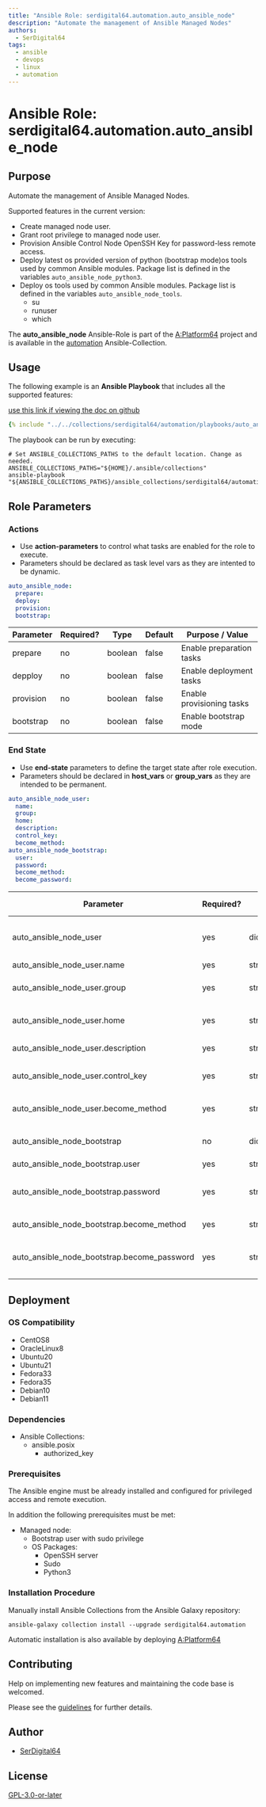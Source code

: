 ```yaml
---
title: "Ansible Role: serdigital64.automation.auto_ansible_node"
description: "Automate the management of Ansible Managed Nodes"
authors:
  - SerDigital64
tags:
  - ansible
  - devops
  - linux
  - automation
---
```


# Ansible Role: serdigital64.automation.auto_ansible_node

## Purpose

Automate the management of Ansible Managed Nodes.

Supported features in the current version:

- Create managed node user.
- Grant root privilege to managed node user.
- Provision Ansible Control Node OpenSSH Key for password-less remote access.
- Deploy latest os provided version of python (bootstrap mode)os tools used by common Ansible modules. Package list is defined in the variables `auto_ansible_node_python3`.
- Deploy os tools used by common Ansible modules. Package list is defined in the variables `auto_ansible_node_tools`.
  - su
  - runuser
  - which

The **auto_ansible_node** Ansible-Role is part of the [A:Platform64](https://github.com/serdigital64/aplatform64) project and is available in the [automation](../collections/automation.md) Ansible-Collection.

## Usage

The following example is an **Ansible Playbook** that includes all the supported features:

[use this link if viewing the doc on github](../../collections/serdigital64/automation/playbooks/auto_ansible_node.yml)

```yaml
{% include "../../collections/serdigital64/automation/playbooks/auto_ansible_node.yml" %}
```

The playbook can be run by executing:

```shell
# Set ANSIBLE_COLLECTIONS_PATHS to the default location. Change as needed.
ANSIBLE_COLLECTIONS_PATHS="${HOME}/.ansible/collections"
ansible-playbook "${ANSIBLE_COLLECTIONS_PATHS}/ansible_collections/serdigital64/automation/playbooks/auto_ansible_node.yml"
```

## Role Parameters

### Actions

- Use **action-parameters** to control what tasks are enabled for the role to execute.
- Parameters should be declared as task level vars as they are intented to be dynamic.

```yaml
auto_ansible_node:
  prepare:
  deploy:
  provision:
  bootstrap:
```

| Parameter | Required? | Type    | Default | Purpose / Value           |
| --------- | --------- | ------- | ------- | ------------------------- |
| prepare   | no        | boolean | false   | Enable preparation tasks  |
| depploy   | no        | boolean | false   | Enable deployment tasks   |
| provision | no        | boolean | false   | Enable provisioning tasks |
| bootstrap | no        | boolean | false   | Enable bootstrap mode     |

### End State

- Use **end-state** parameters to define the target state after role execution.
- Parameters should be declared in **host_vars** or **group_vars** as they are intended to be permanent.

```yaml
auto_ansible_node_user:
  name:
  group:
  home:
  description:
  control_key:
  become_method:
auto_ansible_node_bootstrap:
  user:
  password:
  become_method:
  become_password:
```

| Parameter                                   | Required? | Type       | Default                  | Purpose / Value                   |
| ------------------------------------------- | --------- | ---------- | ------------------------ | --------------------------------- |
| auto_ansible_node_user                      | yes       | dictionary |                          | Define managed node user details  |
| auto_ansible_node_user.name                 | yes       | string     | `"amnode"`               | User name                         |
| auto_ansible_node_user.group                | yes       | string     | `"amnode"`               | User's primary group              |
| auto_ansible_node_user.home                 | yes       | string     | `"/home/amnode"`         | User's home directory             |
| auto_ansible_node_user.description          | yes       | string     | `"Ansible managed node"` | User description                  |
| auto_ansible_node_user.control_key          | yes       | string     |                          | Full path to the SSH public Key   |
| auto_ansible_node_user.become_method        | yes       | string     | `"sudo"`                 | Ansible become method             |
| auto_ansible_node_bootstrap                 | no        | dictionary |                          | Define bootstrap details          |
| auto_ansible_node_bootstrap.user            | yes       | string     | `"sysadmin"`             | User name                         |
| auto_ansible_node_bootstrap.password        | yes       | string     |                          | User's password (plain or vault)  |
| auto_ansible_node_bootstrap.become_method   | yes       | string     | `"sudo"`                 | Become method                     |
| auto_ansible_node_bootstrap.become_password | yes       | string     |                          | Become password (plain or vault)  |

## Deployment

### OS Compatibility

- CentOS8
- OracleLinux8
- Ubuntu20
- Ubuntu21
- Fedora33
- Fedora35
- Debian10
- Debian11

### Dependencies

- Ansible Collections:
  - ansible.posix
    - authorized_key

### Prerequisites

The Ansible engine must be already installed and configured for privileged access and remote execution.

In addition the following prerequisites must be met:

- Managed node:
  - Bootstrap user with sudo privilege
  - OS Packages:
    - OpenSSH server
    - Sudo
    - Python3

### Installation Procedure

Manually install Ansible Collections from the Ansible Galaxy repository:

```shell
ansible-galaxy collection install --upgrade serdigital64.automation
```

Automatic installation is also available by deploying [A:Platform64](https://aplatform64.readthedocs.io/en/latest/#deployment)

## Contributing

Help on implementing new features and maintaining the code base is welcomed.

Please see the [guidelines](../contributing/guidelines.md) for further details.

## Author

- [SerDigital64](https://serdigital64.github.io/)

## License

[GPL-3.0-or-later](https://www.gnu.org/licenses/gpl-3.0.txt)
